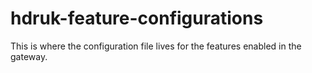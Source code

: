 # hdruk-feature-configurations
This is where the configuration file lives for the features enabled in the gateway.
